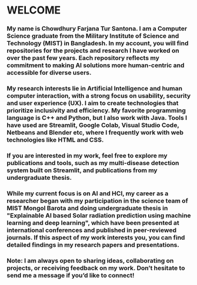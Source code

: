 # WELCOME

### My name is Chowdhury Farjana Tur Santona. I am a Computer Science graduate from the Military Institute of Science and Technology (MIST) in Bangladesh. In my account, you will find repositories for the projects and research I have worked on over the past few years. Each repository reflects my commitment to making AI solutions more human-centric and accessible for diverse users.

### My research interests lie in Artificial Intelligence and human computer interaction, with a strong focus on usability, security and user experience (UX). I aim to create technologies that prioritize inclusivity and efficiency. My favorite programming language is C++ and Python, but I also work with Java. Tools I have used are Streamlit, Google Colab, Visual Studio Code, Netbeans and Blender etc, where I frequently work with web technologies like HTML and CSS.

### If you are interested in my work, feel free to explore my publications and tools, such as my multi-disease detection system built on Streamlit, and publications from my undergraduate thesis.

### While my current focus is on AI and HCI, my career as a researcher began with my participation in the science team of MIST Mongol Barota and doing undergraduate thesis in "Explainable AI based Solar radiation prediction using machine learning and deep learning", which have been presented at international conferences and published in peer-reviewed journals. If this aspect of my work interests you, you can find detailed findings in my research papers and presentations.

### Note: I am always open to sharing ideas, collaborating on projects, or receiving feedback on my work. Don’t hesitate to send me a message if you’d like to connect!
